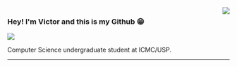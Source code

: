 <img align='right' src="https://github-readme-stats.vercel.app/api?username=VictorHenrique&show_icons=true&title_color=783c00&text_color=af552e&icon_color=783c00&bg_color=f8efd4&cache_seconds=2300">

### Hey! I'm Victor and this is my Github 😁

<img src="https://img.shields.io/static/v1?label=Overview&message=VictorHenrique&color=f8efd4&style=for-the-badge&logo=GitHub">

<p> Computer Science undergraduate student at ICMC/USP.</p>

<hr>
